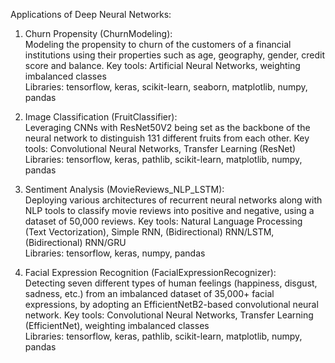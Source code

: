 Applications of Deep Neural Networks:

1) Churn Propensity (ChurnModeling): <br>
Modeling the propensity to churn of the customers of a financial institutions using their properties such as age, 
geography, gender, credit score and balance.
Key tools: Artificial Neural Networks, weighting imbalanced classes <br>
Libraries: tensorflow, keras, scikit-learn, seaborn, matplotlib, numpy, pandas


2) Image Classification (FruitClassifier): <br>
Leveraging CNNs with ResNet50V2 being set as the backbone of the neural network to distinguish 131 different fruits 
from each other.
Key tools: Convolutional Neural Networks, Transfer Learning (ResNet) <br>
Libraries: tensorflow, keras, pathlib, scikit-learn, matplotlib, numpy, pandas

3) Sentiment Analysis (MovieReviews_NLP_LSTM): <br>
Deploying various architectures of recurrent neural networks along with NLP tools to classify movie reviews into 
positive and negative, using a dataset of 50,000 reviews.
Key tools: Natural Language Processing (Text Vectorization), Simple RNN, (Bidirectional) RNN/LSTM, (Bidirectional) RNN/GRU <br>
Libraries: tensorflow, keras, numpy, pandas

4) Facial Expression Recognition (FacialExpressionRecognizer): <br>
Detecting seven different types of human feelings (happiness, disgust, sadness, etc.) from an imbalanced dataset of
35,000+ facial expressions, by adopting an EfficientNetB2-based convolutional neural network. 
Key tools: Convolutional Neural Networks, Transfer Learning (EfficientNet), weighting imbalanced classes <br>
Libraries: tensorflow, keras, pathlib, scikit-learn, matplotlib, numpy, pandas
